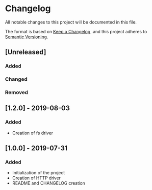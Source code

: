 # Changelog
All notable changes to this project will be documented in this file.

The format is based on [Keep a Changelog](https://keepachangelog.com/en/1.0.0/),
and this project adheres to [Semantic Versioning](https://semver.org/spec/v2.0.0.html).

## [Unreleased]

### Added

### Changed

### Removed


## [1.2.0] - 2019-08-03
### Added
- Creation of fs driver  

    
## [1.0.0] - 2019-07-31
### Added
- Initialization of the project  
- Creation of HTTP driver  
- README and CHANGELOG creation

